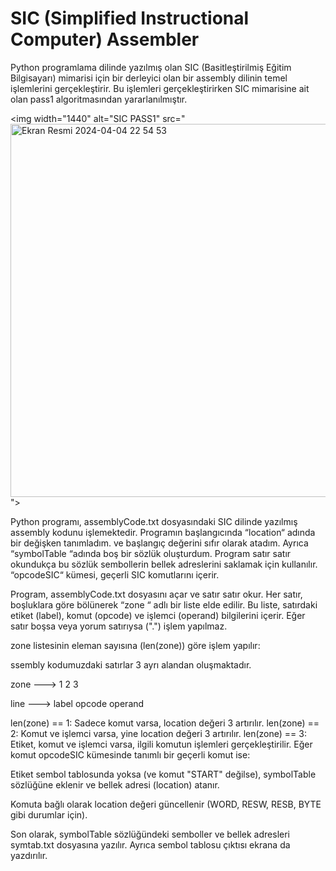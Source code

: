 # SIC (Simplified Instructional Computer) Assembler

Python programlama dilinde yazılmış olan SIC (Basitleştirilmiş Eğitim Bilgisayarı) mimarisi için bir derleyici olan bir assembly dilinin temel işlemlerini gerçekleştirir. Bu işlemleri gerçekleştirirken SIC mimarisine ait olan pass1 algoritmasından yararlanılmıştır.


<img width="1440" alt="SIC PASS1" src="<img width="597" alt="Ekran Resmi 2024-04-04 22 54 53" src="https://github.com/sumeyyerginoz/SICassembler/assets/112480236/8b33d790-e908-48f8-9fcc-3500874156d4">">



Python programı, assemblyCode.txt dosyasındaki SIC dilinde yazılmış assembly kodunu işlemektedir. Programın başlangıcında “location“ adında bir değişken tanımladım. ve başlangıç değerini sıfır olarak atadım. Ayrıca “symbolTable “adında boş bir sözlük oluşturdum. Program satır satır okundukça  bu sözlük sembollerin bellek adreslerini saklamak için kullanılır. “opcodeSIC“ kümesi, geçerli SIC komutlarını içerir. 

Program, assemblyCode.txt dosyasını açar ve satır satır okur. Her satır, boşluklara göre bölünerek “zone “ adlı bir liste elde edilir. Bu liste, satırdaki etiket (label), komut (opcode) ve işlemci (operand) bilgilerini içerir. Eğer satır boşsa veya yorum satırıysa (".") işlem yapılmaz. 

zone listesinin eleman sayısına (len(zone)) göre işlem yapılır: 

ssembly kodumuzdaki satırlar  3 ayrı alandan oluşmaktadır. 

zone --->      1   2           3 

line --->    label        opcode      operand 

len(zone) == 1: Sadece komut varsa, location değeri 3 artırılır. 
len(zone) == 2: Komut ve işlemci varsa, yine location değeri 3 artırılır. 
len(zone) == 3: Etiket, komut ve işlemci varsa, ilgili komutun işlemleri gerçekleştirilir. 
Eğer komut opcodeSIC kümesinde tanımlı bir geçerli komut ise: 

Etiket sembol tablosunda yoksa (ve komut "START" değilse), symbolTable sözlüğüne eklenir ve bellek adresi (location) atanır. 
 
Komuta bağlı olarak location değeri güncellenir (WORD, RESW, RESB, BYTE gibi durumlar için). 
 
Son olarak, symbolTable sözlüğündeki semboller ve bellek adresleri symtab.txt dosyasına yazılır. Ayrıca sembol tablosu çıktısı ekrana da yazdırılır.
